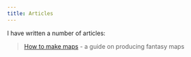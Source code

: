 ```yaml
---
title: Articles
---
```


I have written a number of articles:

> [How to make maps](./how-to-make-maps) - a guide on producing fantasy maps
